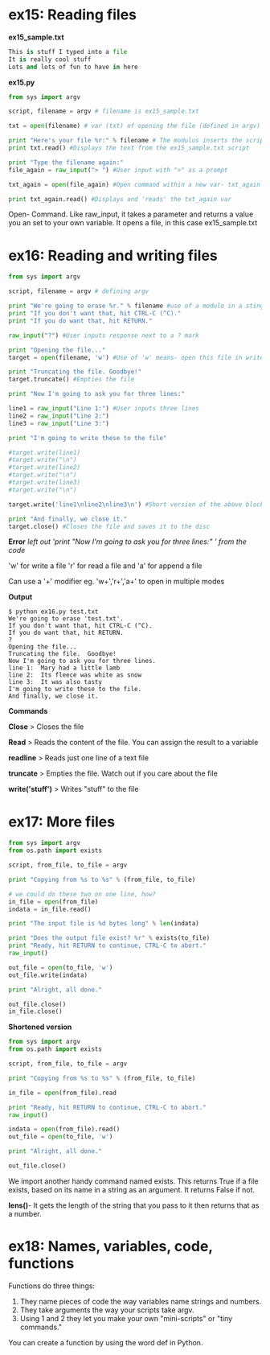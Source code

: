 # ex15: Reading files
**ex15_sample.txt**
``` python
This is stuff I typed into a file
It is really cool stuff
Lots and lots of fun to have in here
```
**ex15.py**
```python
from sys import argv

script, filename = argv # filename is ex15_sample.txt

txt = open(filename) # var (txt) of opening the file (defined in argv)

print "Here's your file %r:" % filename # The modulus inserts the script name into a string
print txt.read() #Displays the text from the ex15_sample.txt script

print "Type the filename again:"
file_again = raw_input("> ") #User input with ">" as a prompt

txt_again = open(file_again) #Open command within a new var- txt_again

print txt_again.read() #Displays and 'reads' the txt_again var
```
Open- Command. Like raw_input, it takes a parameter and returns a value you an set to your own variable.
It opens a file, in this case ex15_sample.txt

# ex16: Reading and writing files
```python
from sys import argv

script, filename = argv # defining argv

print "We're going to erase %r." % filename #use of a modulo in a sting
print "If you don't want that, hit CTRL-C (^C)."
print "If you do want that, hit RETURN."

raw_input("?") #User inputs response next to a ? mark

print "Opening the file..."
target = open(filename, 'w') #Use of 'w' means- open this file in write mode

print "Truncating the file. Goodbye!"
target.truncate() #Empties the file

print "Now I'm going to ask you for three lines:"

line1 = raw_input("Line 1:") #User inputs three lines
line2 = raw_input("Line 2:")
line3 = raw_input("Line 3:")

print "I'm going to write these to the file"

#target.write(line1)
#target.write("\n")
#target.write(line2)
#target.write("\n")
#target.write(line3)
#target.write("\n")

target.write('line1\nline2\nline3\n') #Short version of the above block

print "And finally, we close it."
target.close() #Closes the file and saves it to the disc
```
**Error** *left out 'print "Now I'm going to ask you for three lines:" ' from the code*

'w' for write a file 'r' for read a file and 'a' for append a file

Can use a '+' modifier eg. 'w+','r+','a+' to open in multiple modes

**Output**
```
$ python ex16.py test.txt
We're going to erase 'test.txt'.
If you don't want that, hit CTRL-C (^C).
If you do want that, hit RETURN.
?
Opening the file...
Truncating the file.  Goodbye!
Now I'm going to ask you for three lines.
line 1:  Mary had a little lamb
line 2:  Its fleece was white as snow
line 3:  It was also tasty
I'm going to write these to the file.
And finally, we close it.
```
**Commands**

  **Close** > Closes the file

  **Read** > Reads the content of the file. You can assign the result to a variable

  **readline** > Reads just one line of a text file

  **truncate** > Empties the file. Watch out if you care about the file

  **write('stuff')** > Writes "stuff" to the file

# ex17: More files
```python
from sys import argv
from os.path import exists

script, from_file, to_file = argv

print "Copying from %s to %s" % (from_file, to_file)

# we could do these two on one line, how?
in_file = open(from_file)
indata = in_file.read()

print "The input file is %d bytes long" % len(indata)

print "Does the output file exist? %r" % exists(to_file)
print "Ready, hit RETURN to continue, CTRL-C to abort."
raw_input()

out_file = open(to_file, 'w')
out_file.write(indata)

print "Alright, all done."

out_file.close()
in_file.close()
```
**Shortened version**
```python
from sys import argv
from os.path import exists

script, from_file, to_file = argv

print "Copying from %s to %s" % (from_file, to_file)

in_file = open(from_file).read

print "Ready, hit RETURN to continue, CTRL-C to abort."
raw_input()

indata = open(from_file).read()
out_file = open(to_file, 'w')

print "Alright, all done."

out_file.close()
```
We import another handy command named exists. This returns True if a file exists, based on its name in a string as an argument. It returns False if not. 

**lens()**- It gets the length of the string that you pass to it then returns that as a number.

# ex18: Names, variables, code, functions
Functions do three things:

1. They name pieces of code the way variables name strings and numbers.
2. They take arguments the way your scripts take argv.
3. Using 1 and 2 they let you make your own "mini-scripts" or "tiny commands."

You can create a function by using the word def in Python.
